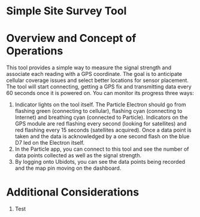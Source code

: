 # Simple Site Survey Tool

# Overview and Concept of Operations

This tool provides a simple way to measure the signal strength and associate each reading with a GPS coordinate.  The goal is to anticipate cellular coverage issues and select better locations for sensor placement.  The tool will start connecting, getting a GPS fix and transmitting data every 60 seconds once it is powered on.  You can monitor its progress three ways:
  1) Indicator lights on the tool itself.  The Particle Electron should go from flashing green (connecting to cellular), flashing cyan (connecting to Internet) and breathing cyan (connected to Particle).  Indicators on the GPS module are red flashing every second (looking for satellites) and red flashing every 15 seconds (satellites acquired).  Once a data point is taken and the data is acknowledged by a one second flash on the blue D7 led on the Electron itself.
  2) In the Particle app, you can connect to this tool and see the number of data points collected as well as the signal strength.  
  3) By logging onto Ubidots, you can see the data points being recorded and the map pin moving on the dashboard.

# Additional Considerations

1) Test
